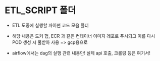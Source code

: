# ETL_SCRIPT 폴더

- ETL 도중에 실행할 파이썬 코드 모음 폴더

- 해당 내용은 도커 헙, ECR 과 같은 컨테이너 이미지 레포로 푸시되고 이를 다시 POD 생성 시 풀받아 사용 => gcp용으로

- airflow에서는 dag의 실행 관련 내용만! 실제 api 호출, 크롤링 등은 여기서!
